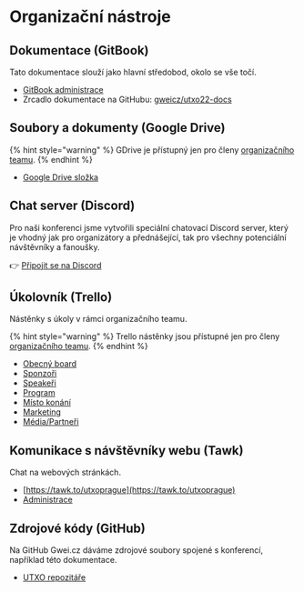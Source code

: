 # Organizační nástroje

## Dokumentace (GitBook)

Tato dokumentace slouží jako hlavní středobod, okolo se vše točí.

* [GitBook administrace](https://app.gitbook.com/o/-MX51JfmlnAQkYbTRI4J/s/ksSw74pkYApxPGDhzkzg/)&#x20;
* Zrcadlo dokumentace na GitHubu: [gweicz/utxo22-docs](https://github.com/gweicz/utxo22-docs)

## Soubory a dokumenty (Google Drive)

{% hint style="warning" %}
GDrive je přístupný jen pro členy [organizačního teamu](./).
{% endhint %}

* [Google Drive složka](https://drive.google.com/drive/folders/1p\_jc\_hStaWErcWvqmyg8xO-DhbZIcdar)

## Chat server (Discord)

Pro naši konferenci jsme vytvořili speciální chatovací Discord server, který je vhodný jak pro organizátory a přednášející, tak pro všechny potenciální návštěvníky a fanoušky.

👉 [Připojit se na Discord](https://discord.gg/5k9dEtVhnv)

## Úkolovník (Trello)

Nástěnky s úkoly v rámci organizačního teamu.

{% hint style="warning" %}
Trello nástěnky jsou přístupné jen pro členy [organizačního teamu](./).
{% endhint %}

* [Obecný board](https://trello.com/b/LSLOgpV3/kryptopraha-2022)
* [Sponzoři](https://trello.com/b/0KSoqWTd/kryptopraha-2022-sponzo%C5%99i)
* [Speakeři](https://trello.com/b/6d0OZqWu/kryptopraha-2022-speake%C5%99i)
* [Program](https://trello.com/b/04ED90W6/kryptopraha-2022-program)
* [Místo konání](https://trello.com/b/VrzSow7Q/kryptopraha-2022-m%C3%ADsto-kon%C3%A1n%C3%AD)
* [Marketing](https://trello.com/b/pXO6rKTx/kryptopraha-2022-marketing)
* [Média/Partneři](https://trello.com/b/n00ueF4N/utxo22-m%C3%A9dia-partne%C5%99i)

## Komunikace s návštěvníky webu (Tawk)

Chat na webových stránkách.

* [https://tawk.to/utxoprague](https://tawk.to/utxoprague)
* [Administrace](https://dashboard.tawk.to)

## Zdrojové kódy (GitHub)

Na GitHub Gwei.cz dáváme zdrojové soubory spojené s konferencí, například této dokumentace.

* [UTXO repozitáře](https://github.com/gweicz?q=utxo\&type=all\&language=\&sort=)



